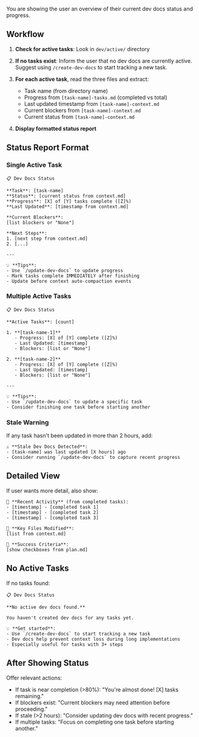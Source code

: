 You are showing the user an overview of their current dev docs status and progress.

## Workflow

1. **Check for active tasks**: Look in `dev/active/` directory

2. **If no tasks exist**: Inform the user that no dev docs are currently active. Suggest using `/create-dev-docs` to start tracking a new task.

3. **For each active task**, read the three files and extract:
   - Task name (from directory name)
   - Progress from `[task-name]-tasks.md` (completed vs total)
   - Last updated timestamp from `[task-name]-context.md`
   - Current blockers from `[task-name]-context.md`
   - Current status from `[task-name]-context.md`

4. **Display formatted status report**

## Status Report Format

### Single Active Task

```
📋 Dev Docs Status

**Task**: [task-name]
**Status**: [current status from context.md]
**Progress**: [X] of [Y] tasks complete ([Z]%)
**Last Updated**: [timestamp from context.md]

**Current Blockers**:
[list blockers or "None"]

**Next Steps**:
1. [next step from context.md]
2. [...]

---

💡 **Tips**:
- Use `/update-dev-docs` to update progress
- Mark tasks complete IMMEDIATELY after finishing
- Update before context auto-compaction events
```

### Multiple Active Tasks

```
📋 Dev Docs Status

**Active Tasks**: [count]

1. **[task-name-1]**
   - Progress: [X] of [Y] complete ([Z]%)
   - Last Updated: [timestamp]
   - Blockers: [list or "None"]

2. **[task-name-2]**
   - Progress: [X] of [Y] complete ([Z]%)
   - Last Updated: [timestamp]
   - Blockers: [list or "None"]

---

💡 **Tips**:
- Use `/update-dev-docs` to update a specific task
- Consider finishing one task before starting another
```

### Stale Warning

If any task hasn't been updated in more than 2 hours, add:

```
⚠️ **Stale Dev Docs Detected**:
- [task-name] was last updated [X hours] ago
- Consider running `/update-dev-docs` to capture recent progress
```

## Detailed View

If user wants more detail, also show:

```
📝 **Recent Activity** (from completed tasks):
- [timestamp] - [completed task 1]
- [timestamp] - [completed task 2]
- [timestamp] - [completed task 3]

📁 **Key Files Modified**:
[list from context.md]

🎯 **Success Criteria**:
[show checkboxes from plan.md]
```

## No Active Tasks

If no tasks found:

```
📋 Dev Docs Status

**No active dev docs found.**

You haven't created dev docs for any tasks yet.

💡 **Get started**:
- Use `/create-dev-docs` to start tracking a new task
- Dev docs help prevent context loss during long implementations
- Especially useful for tasks with 3+ steps
```

## After Showing Status

Offer relevant actions:

- If task is near completion (>80%): "You're almost done! [X] tasks remaining."
- If blockers exist: "Current blockers may need attention before proceeding."
- If stale (>2 hours): "Consider updating dev docs with recent progress."
- If multiple tasks: "Focus on completing one task before starting another."
